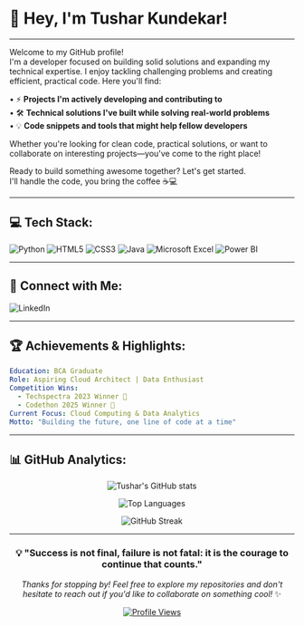 # 👋 Hey, I'm Tushar Kundekar!

---

Welcome to my GitHub profile!  
I'm a developer focused on building solid solutions and expanding my technical expertise. I enjoy tackling challenging problems and creating efficient, practical code. Here you'll find:

• ⚡ **Projects I'm actively developing and contributing to**  
• 🛠️ **Technical solutions I've built while solving real-world problems**  
• 💡 **Code snippets and tools that might help fellow developers**

Whether you're looking for clean code, practical solutions, or want to collaborate on interesting projects—you've come to the right place!

Ready to build something awesome together? Let's get started.  
I'll handle the code, you bring the coffee ☕💻

---

## 💻 Tech Stack:

<div align="left">

![Python](https://img.shields.io/badge/PYTHON-3776AB?style=flat-square&logo=python&logoColor=white&labelColor=3776AB)
![HTML5](https://img.shields.io/badge/HTML5-E34F26?style=flat-square&logo=html5&logoColor=white&labelColor=E34F26)
![CSS3](https://img.shields.io/badge/CSS3-1572B6?style=flat-square&logo=css3&logoColor=white&labelColor=1572B6)
![Java](https://img.shields.io/badge/JAVA-ED8B00?style=flat-square&logo=java&logoColor=white&labelColor=ED8B00)
![Microsoft Excel](https://img.shields.io/badge/MICROSOFT%20EXCEL-217346?style=flat-square&logo=microsoft-excel&logoColor=white&labelColor=217346)
![Power BI](https://img.shields.io/badge/POWERBI-F2C811?style=flat-square&logo=power-bi&logoColor=black&labelColor=F2C811)

</div>

---

## 🔗 Connect with Me:

<div align="left">
  
![LinkedIn](https://img.shields.io/badge/LINKEDIN-0077B5?style=flat-square&logo=linkedin&logoColor=white&labelColor=0077B5&link=https://linkedin.com/in/tusharkundekar)

</div>

---

## 🏆 Achievements & Highlights:

```yaml
Education: BCA Graduate
Role: Aspiring Cloud Architect | Data Enthusiast
Competition Wins: 
  - Techspectra 2023 Winner 🥇
  - Codethon 2025 Winner 🥇
Current Focus: Cloud Computing & Data Analytics
Motto: "Building the future, one line of code at a time"
```

---

## 📊 GitHub Analytics:

<div align="center">
  
![Tushar's GitHub stats](https://github-readme-stats.vercel.app/api?username=TusharKundekar&show_icons=true&theme=tokyonight&hide_border=true&bg_color=0D1117)

![Top Languages](https://github-readme-stats.vercel.app/api/top-langs/?username=TusharKundekar&layout=compact&theme=tokyonight&hide_border=true&bg_color=0D1117)

![GitHub Streak](https://github-readme-streak-stats.herokuapp.com/?user=TusharKundekar&theme=tokyonight&hide_border=true&background=0D1117)

</div>

---

<div align="center">
  
### 💡 "Success is not final, failure is not fatal: it is the courage to continue that counts."

*Thanks for stopping by! Feel free to explore my repositories and don't hesitate to reach out if you'd like to collaborate on something cool!* ✨

[![Profile Views](https://komarev.com/ghpvc/?username=TusharKundekar&color=blueviolet&style=flat-square)](https://github.com/TusharKundekar)

</div>
